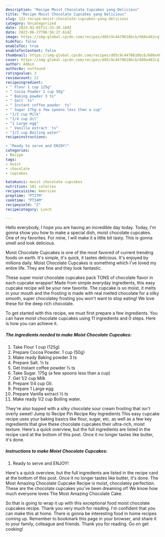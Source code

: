 ```yaml
---
description: "Recipe Moist Chocolate Cupcakes yang Delicious"
title: "Recipe Moist Chocolate Cupcakes yang Delicious"
slug: 122-recipe-moist-chocolate-cupcakes-yang-delicious
category: Uncategorized
date: 2023-02-05T11:33:30.189Z
date: 2023-06-27T06:56:27.614Z
image: https://img-global.cpcdn.com/recipes/d85c9c4470618bcb/680x482cq70/moist-chocolate-cupcakes-recipe-main-photo.jpg
hideToc: false
enableToc: true
enableTocContent: false
thumbnail: https://img-global.cpcdn.com/recipes/d85c9c4470618bcb/680x482cq70/moist-chocolate-cupcakes-recipe-main-photo.jpg
cover: https://img-global.cpcdn.com/recipes/d85c9c4470618bcb/680x482cq70/moist-chocolate-cupcakes-recipe-main-photo.jpg
author: Admin
authorAv: notfound
ratingvalue: 3
reviewcount: 12
recipeingredient:
- " Flour 1 cup 125g"
- " Cocoa Powder 1 cup 50g"
- " Baking powder 3 ts"
- " Salt  ts"
- " Instant coffee powder  ts"
- " Sugar 175g a few spoons less than a cup"
- "1/2 cup Milk"
- "1/4 cup Oil"
- "1 Large egg"
- " Vanilla extract  ts"
- "1/2 cup Boiling water"
recipeinstructions:

- "Ready to serve and ENJOY!"
categories:
- Recipe
tags:
- moist
- chocolate
- cupcakes

katakunci: moist chocolate cupcakes 
nutrition: 181 calories
recipecuisine: American
preptime: "PT27M"
cooktime: "PT34M"
recipeyield: "2"
recipecategory: Lunch

---
```



Hello everybody, I hope you are having an incredible day today. Today, I'm gonna show you how to make a special dish, moist chocolate cupcakes. One of my favorites. For mine, I will make it a little bit tasty. This is gonna smell and look delicious.

Moist Chocolate Cupcakes is one of the most favored of current trending foods on earth. It's simple, it's quick, it tastes delicious. It's enjoyed by millions daily. Moist Chocolate Cupcakes is something which I've loved my entire life. They are fine and they look fantastic.

These super moist chocolate cupcakes pack TONS of chocolate flavor in each cupcake wrapper! Made from simple everyday ingredients, this easy cupcake recipe will be your new favorite. The cupcake is so moist, it melts in your mouth and the frosting is made with real melted chocolate for a silky smooth, super chocolatey frosting you won&#39;t want to stop eating! We love these for the deep rich chocolate.


To get started with this recipe, we must first prepare a few ingredients. You can have moist chocolate cupcakes using 11 ingredients and 0 steps. Here is how you can achieve it.

<!--inarticleads1-->

##### The ingredients needed to make Moist Chocolate Cupcakes:

1. Take  Flour 1 cup (125g)
1. Prepare  Cocoa Powder. 1 cup (50g)
1. Make ready  Baking powder 3 ts
1. Prepare  Salt. ½ ts
1. Get  Instant coffee powder ½ ts
1. Take  Sugar. 175g (a few spoons less than a cup)
1. Get 1/2 cup Milk
1. Prepare 1/4 cup Oil.
1. Prepare 1 Large egg
1. Prepare  Vanilla extract ½ ts
1. Make ready 1/2 cup Boiling water.


They&#39;re also topped with a silky chocolate sour cream frosting that isn&#39;t overly sweet! Jump to Recipe Pin Recipe Key Ingredients This easy cupcake recipe uses your baking basics like flour, sugar, etc. as well as a few key ingredients that give these chocolate cupcakes their ultra-rich, moist texture. Here&#39;s a quick overview, but the full ingredients are listed in the recipe card at the bottom of this post. Once it no longer tastes like butter, it&#39;s done. 

<!--inarticleads2-->

##### Instructions to make Moist Chocolate Cupcakes:


1. Ready to serve and ENJOY!

Here&#39;s a quick overview, but the full ingredients are listed in the recipe card at the bottom of this post. Once it no longer tastes like butter, it&#39;s done. The Most Amazing Chocolate Cupcake Recipe is moist, chocolatey perfection. These are the chocolate cupcakes you&#39;ve been dreaming of! We know how much everyone loves The Most Amazing Chocolate Cake. 

So that is going to wrap it up with this exceptional food moist chocolate cupcakes recipe. Thank you very much for reading. I'm confident that you can make this at home. There is gonna be interesting food in home recipes coming up. Remember to bookmark this page in your browser, and share it to your family, colleague and friends. Thank you for reading. Go on get cooking!

